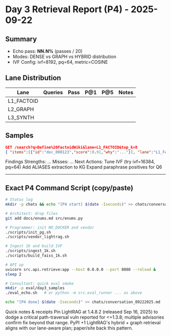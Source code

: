 # Day 3 Retrieval Report (P4) - 2025-09-22

## Summary
- Echo pass: **NN.N%** (passes / 20)
- Modes: DENSE vs GRAPH vs HYBRID distribution
- IVF Config: ivf=8192, pq=64, metric=COSINE

## Lane Distribution
| Lane       | Queries | Pass | P@1 | P@5 | Notes |
|------------|---------|------|-----|-----|-------|
| L1_FACTOID |         |      |     |     |       |
| L2_GRAPH   |         |      |     |     |       |
| L3_SYNTH   |         |      |     |     |       |

## Samples
```json
GET /search?q=Define%20FactoidWiki&lane=L1_FACTOID&top_k=8
{ "items":[{"id":"doc_000123","score":0.91,"why":"..."}], "lane":"L1_FACTOID","mode":"DENSE" }
```
Findings
Strengths: ...
Misses: ...
Next Actions:
Tune IVF (try ivf=16384, pq=64)
Add ALIASES extraction to KG
Expand paraphrase positives for Q6

---

## Exact P4 Command Script (copy/paste)

```bash
# Status log
mkdir -p chats && echo "[P4 start] $(date -Iseconds)" >> chats/conversation_09222025.md

# Architect: drop files
git add docs/enums.md src/enums.py

# Programmer: init NO_DOCKER and vendor
./scripts/init_pg.sh
./scripts/vendor_lightrag.sh

# Ingest 1k and build IVF
./scripts/ingest_1k.sh
./scripts/build_faiss_1k.sh

# API up
uvicorn src.api.retrieve:app --host 0.0.0.0 --port 8080 --reload &
sleep 2

# Consultant: quick eval smoke
mkdir -p eval/day3_samples
./eval_echo.sh   # or python -m src.eval_runner ... as above

echo "[P4 done] $(date -Iseconds)" >> chats/conversation_09222025.md
```
Quick notes & receipts
Pin LightRAG at 1.4.8.2 (released Sep 16, 2025) to dodge a critical path-traversal vuln reported for <=1.3.8; multiple advisories confirm fix beyond that range. 
PyPI
+1
LightRAG's hybrid + graph retrieval aligns with our lane-aware plan; paper/site back this pattern.
